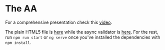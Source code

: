 # The AA

For a comprehensive presentation check this [video](https://www.youtube.com/watch?v=GiCKD-4eXRA).

The plain HTML5 file is [here](https://github.com/avramcosmin/the-aa/blob/master/login-html5.txt) while the async validator is [here](https://github.com/avramcosmin/the-aa/blob/master/src/app/unique-email.async-validator.ts). For the rest, run `npm run start` or `ng serve` once you've installed the dependencies with `npm install`.
